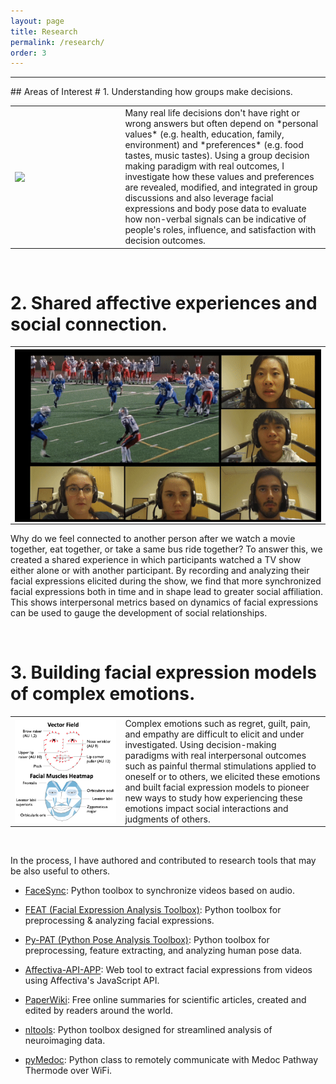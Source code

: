 ```yaml
---
layout: page
title: Research
permalink: /research/
order: 3
---
```


---
<p></p>
## Areas of Interest
# 1. Understanding how groups make decisions.
<div id="anim">
<table cellpadding="10">
	<tr>
		<th style="width:35%;margin: 20px 20px 20px 20px" >
<img style="float:left;vertical-align:top;" src="/assets/research/group.gif" align="left" />
</th>
<td style="text-align:left;">
<div markdown="1">
Many real life decisions don't have right or wrong answers but often depend on *personal values* (e.g. health, education, family, environment) and *preferences* (e.g. food tastes, music tastes). Using a group decision making paradigm with real outcomes, I investigate how these values and preferences are revealed, modified, and integrated in group discussions and also leverage facial expressions and body pose data to evaluate how non-verbal signals can be indicative of people's roles, influence, and satisfaction with decision outcomes.
</div>
</td>
</tr>
</table>
</div>
<br>

# 2. Shared affective experiences and social connection.
<div id="anim">
<table cellpadding="10">
	<tr>
		<th style="width:50%;margin: 20px 20px 20px 20px" >
    <img style="vertical-align:top;" src="/assets/research/fnl_winning.gif" align="middle" /> </th>
  </tr>
</table>

Why do we feel connected to another person after we watch a movie together, eat together, or take a same bus ride together? To answer this, we created a shared experience in which participants watched a TV show either alone or with another participant. By recording and analyzing their facial expressions elicited during the show, we find that more synchronized facial expressions both in time and in shape lead to greater social affiliation. This shows interpersonal metrics based on dynamics of facial expressions can be used to gauge the development of social relationships.
</div>
<br>

# 3. Building facial expression models of complex emotions.
<div id="anim">
<table cellpadding="10">
	<tr>
		<th style="width:35%;margin: 20px 20px 20px 20px" >
<img style="float:left;vertical-align:top;" src="/assets/research/placebo.png" align="left" />
</th>
<td style="text-align:left;">
<div markdown="1">
Complex emotions such as regret, guilt, pain, and empathy are difficult to elicit and under investigated. Using decision-making paradigms with real interpersonal outcomes such as painful thermal stimulations applied to oneself or to others, we elicited these emotions and built facial expression models to pioneer new ways to study how experiencing these emotions impact social interactions and judgments of others.
</div>
</td>
</tr>
</table>
<br>

In the process, I have authored and contributed to research tools that may be also useful to others.

* [FaceSync](https://github.com/jcheong0428/facesync): Python toolbox to synchronize videos based on audio.

* [FEAT (Facial Expression Analysis Toolbox)](https://github.com/cosanlab/feat): Python toolbox for preprocessing & analyzing facial expressions.

* [Py-PAT (Python Pose Analysis Toolbox)](https://github.com/jcheong0428/py-pat): Python toolbox for preprocessing, feature extracting, and analyzing human pose data.

* [Affectiva-API-APP](https://github.com/cosanlab/affectiva-api-app): Web tool to extract facial expressions from videos using Affectiva's JavaScript API.

* [PaperWiki](https://paperwiki.herokuapp.com/): Free online summaries for scientific articles, created and edited by readers around the world.

* [nltools](https://github.com/ljchang/nltools): Python toolbox designed for streamlined analysis of neuroimaging data.

* [pyMedoc](https://github.com/cosanlab/pymedoc): Python class to remotely communicate with Medoc Pathway Thermode over WiFi.

</div>
